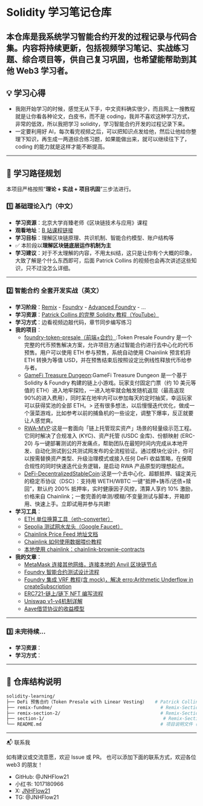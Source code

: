 # Solidity 学习笔记仓库

## 本仓库是我系统学习智能合约开发的过程记录与代码合集。内容将**持续更新**，包括视频学习笔记、实战练习题、综合项目等，供自己复习巩固，也希望能帮助到其他 Web3 学习者。

## 💡 学习心得

- 我刚开始学习的时候，感觉无从下手，中文资料确实很少，而且网上一搜教程就是让你看各种论文，白皮书，而不是 coding，我并不喜欢这种学习方式，非常的低效，所以我把学习 solidity，学习智能合约开发的过程记录下来。
- 一定要利用好 AI，每次看完视频之后，可以把知识点发给他，然后让他给你整理下知识，再生成一两道综合练习题，如果能做出来，就可以继续往下了，coding 的能力就是这样才能不断提高。

---

## 🧭 学习路径规划

本项目严格按照“**理论 + 实战 + 项目巩固**”三步法进行。

### 1️⃣ 基础理论入门（中文）

- **学习资源**：北京大学肖臻老师《区块链技术与应用》课程
- **观看地址**：[B 站课程链接](https://www.bilibili.com/video/BV1Vt411X7JF?p=26)
- **学习目标**：理解区块链原理、共识机制、智能合约模型、账户结构等
- ✅ 本阶段以**理解区块链底层运作机制为主**
- **学习建议**：对于不太理解的内容，不用太纠结，这只是让你有个大概的印象，大致了解是个什么东西即可，后面 Patrick Collins 的视频也会再次讲述这些知识，只不过没怎么详细。

---

### 2️⃣ 智能合约 全套开发实战（英文）

- **学习阶段**：[Remix](https://github.com/JNHFlow21/solidity-learning) - [Foundry](https://github.com/JNHFlow21/token-presale-foundry) - [Advanced Foundry](https://github.com/JNHFlow21/GameFi-Treasure-Dungeon) - ...
- **学习资源**：[Patrick Collins 的完整 Solidity 教程（YouTube）](https://www.youtube.com/watch?v=-1GB6m39-rM&t=24284s)
- **学习方式**：边看视频边敲代码，章节同步编写练习
- **我的项目**：
  - [foundry-token-presale（前端+合约）](https://github.com/JNHFlow21/token-presale-foundry):Token Presale Foundry 是一个完整的代币预售解决方案，允许项目方通过智能合约进行去中心化的代币预售。用户可以使用 ETH 参与预售，系统自动使用 Chainlink 预言机将 ETH 转换为等值 USD，并在预售结束后按照设定比例线性释放代币给参与者。
  - [GameFi Treasure Dungeon](https://github.com/JNHFlow21/GameFi-Treasure-Dungeon):GameFi Treasure Dungeon 是一个基于 Solidity & Foundry 构建的链上小游戏。玩家支付固定门票（约 10 美元等值的 ETH）进入地牢探险，一进入地牢就会触发随机返现（最高返现 90%的进入费用），同时呆在地牢内可以参加每天的定时抽奖，幸运玩家可以获得奖池的全部 ETH。> 还有很多想法，以后慢慢迭代优化，做成一个菠菜游戏，比如参考以前的捕鱼机的一些设定，调整下爆率，反正就要让人感觉爽。
  - [RWA-MVP](https://github.com/JNHFlow21/RWA-MVP):这是一套面向「链上托管现实资产」场景的轻量级示范工程。它同时解决了合规准入 (KYC)、资产托管 (USDC 金库)、份额映射 (ERC-20) 与一键部署测试的开发痛点，帮助团队在最短时间内完成从本地开发、自动化测试到公共测试网发布的全流程验证。通过模块化设计，你可以按需替换资产类型、升级治理模式或接入任何 DeFi 收益策略，在保障合规性的同时快速迭代业务逻辑，是启动 RWA 产品原型的理想起点。
  - [DeFi-DecentralizedStableCoin](https://github.com/JNHFlow21/DeFi-DecentralizedStableCoin):这是一个去中心化、超额抵押、锚定美元的稳定币协议（DSC）：支持用 WETH/WBTC 一键“抵押+铸币/还债+赎回”，默认约 200% 抵押率，实时健康因子风控，清算人享约 10% 激励，价格来自 Chainlink；一套完善的单测/模糊/不变量测试与脚本，开箱即用、快速上手。立即试用并参与共建!
- **学习工具**：
  - [ETH 单位换算工具（eth-converter）](https://eth-converter.com/)
  - [Sepolia 测试网水龙头（Google Faucet）](https://cloud.google.com/application/web3/faucet/ethereum/sepolia)
  - [Chainlink Price Feed 地址文档](https://docs.chain.link/data-feeds/price-feeds/addresses?page=1&testnetPage=1)
  - [Chainlink 如何使用数据喂价教程](https://docs.chain.link/data-feeds/using-data-feeds)
  - [本地使用 chainlink：chainlink-brownie-contracts](https://github.com/smartcontractkit/chainlink-brownie-contracts)
- **我的文章**：
  - [MetaMask 连接其他网络，连接本地的 Anvil 区块链节点](https://blog.csdn.net/fjh_ready_sonaa/article/details/149271836)
  - [Foundry 智能合约测试设计流程](https://blog.csdn.net/fjh_ready_sonaa/article/details/149234167)
  - [Foundry 集成 VRF 教程(含 mock)，解决 erro:Arithmetic Underflow in createSubscription](https://blog.csdn.net/fjh_ready_sonaa/article/details/149450429)
  - [ERC721-链上/链下 NFT 编写流程](https://blog.csdn.net/fjh_ready_sonaa/article/details/149877436?spm=1001.2014.3001.5502)
  - [Uniswap v1-v4机制详解](https://immense-cornet-074.notion.site/Uniswap-v1-v4-2459cbb1c861806ba793d9932df5a905#2459cbb1c861809cbf95f62707d4499f)
  - [Aave借贷协议的收益模型](https://immense-cornet-074.notion.site/Aave-2459cbb1c86180778f8fce339598fe72)

---

### 3️⃣ 未完待续...

- **学习资源**：
- **学习方式**：

---

## 📂 仓库结构说明

```bash
solidity-learning/
├── DeFi 预售合约（Token Presale with Linear Vesting）   # Patrick Collins Remix课程 综合练习：DeFi 预售合约（带线性解锁）
├── remix-fundme/                                        # Remix-Section 3：CryptoCrowdfund 练习
├── remix-section-2/                                     # Remix-Section 2：数据位置与存储练习（Storage、Memory）
├── section-1/                                            # Remix-Section 1：Solidity 基础语法练习（Hello World）
└── README.md                                            # 项目说明文件（当前这个文档）

```

---

📬 联系我

如有建议或交流意愿，欢迎 Issue 或 PR。
也可以添加下面的联系方式，欢迎各位 web3 的朋友！

- GitHub: @JNHFlow21
- 小红书: 1017180966
- X: [JNHFlow21](https://x.com/JNHFlow21)
- TG: @JNHFlow21
